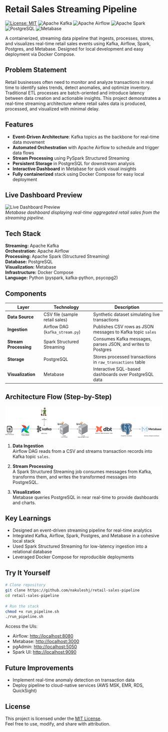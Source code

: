 # Retail Sales Streaming Pipeline
[![License: MIT](https://img.shields.io/badge/License-MIT-yellow.svg)](LICENSE)
![Apache Kafka](https://img.shields.io/badge/Kafka-231F20?logo=apache-kafka&logoColor=white)
![Apache Airflow](https://img.shields.io/badge/Airflow-017CEE?logo=apache-airflow&logoColor=white)
![Apache Spark](https://img.shields.io/badge/Spark-E25A1C?logo=apache-spark&logoColor=white)
![PostgreSQL](https://img.shields.io/badge/Postgres-4169E1?logo=postgresql&logoColor=white)
![Metabase](https://img.shields.io/badge/Metabase-509EE3?logo=metabase&logoColor=white)

A containerized, streaming data pipeline that ingests, processes, stores, and visualizes real-time retail sales events using Kafka, Airflow, Spark, Postgres, and Metabase. Designed for local development and easy deployment via Docker Compose.


## Problem Statement
Retail businesses often need to monitor and analyze transactions in real time to identify sales trends, detect anomalies, and optimize inventory. Traditional ETL processes are batch-oriented and introduce latency between data creation and actionable insights. This project demonstrates a real-time streaming architecture where retail sales data is produced, processed, and visualized with minimal delay.


## Features

- **Event-Driven Architecture**: Kafka topics as the backbone for real-time data movement
- **Automated Orchestration** with Apache Airflow to schedule and trigger data flows
- **Stream Processing** using PySpark Structured Streaming
- **Persistent Storage** in PostgreSQL for downstream analysis
- **Interactive Dashboard** in Metabase for quick visual insights
- **Fully containerized** stack using Docker Compose for easy local deployment


## Live Dashboard Preview
![Live Dashboard Preview](./assets/metabase_dashboard.gif)  
_Metabase dashboard displaying real-time aggregated retail sales from the streaming pipeline._


## Tech Stack

**Streaming:** Apache Kafka  
**Orchestration:** Apache Airflow  
**Processing:** Apache Spark (Structured Streaming)  
**Database:** PostgreSQL  
**Visualization:** Metabase  
**Infrastructure:** Docker Compose  
**Language:** Python (pyspark, kafka-python, psycopg2)  



## Components

| Layer            | Technology                  | Description |
|------------------|-----------------------------|-------------|
| **Data Source**   | CSV file (sample retail sales) | Synthetic dataset simulating live transactions |
| **Ingestion**     | Airflow DAG (`kafka_stream.py`) | Publishes CSV rows as JSON messages to Kafka topic `sales` |
| **Stream Processing** | Spark Structured Streaming | Consumes Kafka messages, parses JSON, and writes to Postgres |
| **Storage**       | PostgreSQL                  | Stores processed transactions in `raw_transactions` table |
| **Visualization** | Metabase                    | Interactive SQL-based dashboards over PostgreSQL data |


## Architecture Flow (Step-by-Step)

![High-level Architecture](./assets/sales_pipeline.png)  

1. **Data Ingestion**  
   Airflow DAG reads from a CSV and streams transaction records into Kafka topic `sales`.

2. **Stream Processing**  
   A Spark Structured Streaming job consumes messages from Kafka, transforms them, and writes the transformed messages into PostgreSQL.

3. **Visualization**  
   Metabase queries PostgreSQL in near real-time to provide dashboards and charts.


## Key Learnings
- Designed an event-driven streaming pipeline for real-time analytics
- Integrated Kafka, Airflow, Spark, Postgres, and Metabase in a cohesive local stack
- Used Spark Structured Streaming for low-latency ingestion into a relational database
- Leveraged Docker Compose for reproducible deployments


## Try It Yourself

```bash
# Clone repository
git clone https://github.com/nakuleshj/retail-sales-pipeline
cd retail-sales-pipeline

# Run the stack
chmod +x run_pipeline.sh
./run_pipeline.sh
```

Access the UIs:
- Airflow: [http://localhost:8080](http://localhost:8080)
- Metabase: [http://localhost:3000](http://localhost:3000)
- pgAdmin: [http://localhost:5050](http://localhost:5050)
- Spark UI: [http://localhost:9090](http://localhost:9090)


## Future Improvements
- Implement real-time anomaly detection on transaction data
- Deploy pipeline to cloud-native services (AWS MSK, EMR, RDS, QuickSight)


## License
This project is licensed under the [MIT License](LICENSE).  
Feel free to use, modify, and share with attribution.
